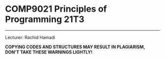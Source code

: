 # COMP9021 Principles of Programming 21T3  
-----------------------------------------
Lecturer: Rachid Hamadi

**COPYING CODES AND STRUCTURES MAY RESULT IN PLAGIARISM, DON'T TAKE THESE WARNINGS LIGHTLY!**
